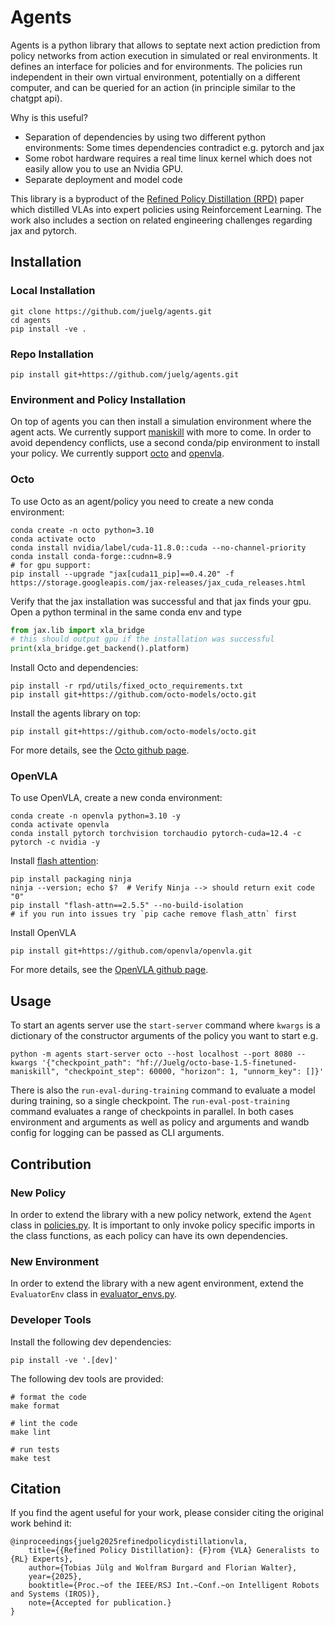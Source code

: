 # Agents
Agents is a python library that allows to septate next action prediction from policy networks from action execution in simulated or real environments.
It defines an interface for policies and for environments.
The policies run independent in their own virtual environment, potentially on a different computer, and can be queried for an action (in principle similar to the chatgpt api).

Why is this useful?
- Separation of dependencies by using two different python environments: Some times dependencies contradict e.g. pytorch and jax
- Some robot hardware requires a real time linux kernel which does not easily allow you to use an Nvidia GPU.
- Separate deployment and model code

This library is a byproduct of the [Refined Policy Distillation (RPD)](https://refined-policy-distillation.github.io/) paper which distilled VLAs into expert policies using Reinforcement Learning.
The work also includes a section on related engineering challenges regarding jax and pytorch.

## Installation

### Local Installation
```shell
git clone https://github.com/juelg/agents.git
cd agents
pip install -ve .
```

### Repo Installation
```shell
pip install git+https://github.com/juelg/agents.git
```

### Environment and Policy Installation
On top of agents you can then install a simulation environment where the agent acts.
We currently support [maniskill](https://github.com/haosulab/ManiSkill) with more to come.
In order to avoid dependency conflicts, use a second conda/pip environment to install your policy.
We currently support [octo](https://github.com/octo-models/octo) and [openvla](https://github.com/openvla/openvla).

### Octo
To use Octo as an agent/policy you need to create a new conda environment:
```shell
conda create -n octo python=3.10
conda activate octo
conda install nvidia/label/cuda-11.8.0::cuda --no-channel-priority
conda install conda-forge::cudnn=8.9
# for gpu support:
pip install --upgrade "jax[cuda11_pip]==0.4.20" -f https://storage.googleapis.com/jax-releases/jax_cuda_releases.html
```

Verify that the jax installation was successful and that jax finds your gpu.
Open a python terminal in the same conda env and type
```python
from jax.lib import xla_bridge
# this should output gpu if the installation was successful
print(xla_bridge.get_backend().platform)
```

Install Octo and dependencies:
```shell
pip install -r rpd/utils/fixed_octo_requirements.txt
pip install git+https://github.com/octo-models/octo.git
```

Install the agents library on top:
```shell
pip install git+https://github.com/octo-models/octo.git
```

For more details, see the [Octo github page](https://github.com/octo-models/octo).

### OpenVLA
To use OpenVLA, create a new conda environment:
```shell
conda create -n openvla python=3.10 -y
conda activate openvla
conda install pytorch torchvision torchaudio pytorch-cuda=12.4 -c pytorch -c nvidia -y
```

Install [flash attention](https://github.com/Dao-AILab/flash-attention):
```shell
pip install packaging ninja
ninja --version; echo $?  # Verify Ninja --> should return exit code "0"
pip install "flash-attn==2.5.5" --no-build-isolation
# if you run into issues try `pip cache remove flash_attn` first
```

Install OpenVLA
```shell
pip install git+https://github.com/openvla/openvla.git
```

For more details, see the [OpenVLA github page](https://github.com/openvla/openvla).

## Usage
To start an agents server use the `start-server` command where `kwargs` is a dictionary of the constructor arguments of the policy you want to start e.g.
```shell
python -m agents start-server octo --host localhost --port 8080 --kwargs '{"checkpoint_path": "hf://Juelg/octo-base-1.5-finetuned-maniskill", "checkpoint_step": 60000, "horizon": 1, "unnorm_key": []}'
```

There is also the `run-eval-during-training` command to evaluate a model during training, so a single checkpoint.
The `run-eval-post-training` command evaluates a range of checkpoints in parallel.
In both cases environment and arguments as well as policy and arguments and wandb config for logging can be passed as CLI arguments.


## Contribution

### New Policy
In order to extend the library with a new policy network, extend the `Agent` class in [policies.py](src/agents/policies.py).
It is important to only invoke policy specific imports in the class functions, as each policy can have its own dependencies.


### New Environment
In order to extend the library with a new agent environment, extend the `EvaluatorEnv` class in [evaluator_envs.py](src/agents/evaluator_envs.py).


### Developer Tools
Install the following dev dependencies:
```shell
pip install -ve '.[dev]'
```

The following dev tools are provided:
```shell
# format the code
make format

# lint the code
make lint

# run tests
make test
```

## Citation
If you find the agent useful for your work, please consider citing the original work behind it:
```
@inproceedings{juelg2025refinedpolicydistillationvla,
    title={{Refined Policy Distillation}: {F}rom {VLA} Generalists to {RL} Experts}, 
    author={Tobias Jülg and Wolfram Burgard and Florian Walter},
    year={2025},
    booktitle={Proc.~of the IEEE/RSJ Int.~Conf.~on Intelligent Robots and Systems (IROS)},
    note={Accepted for publication.}
}
```